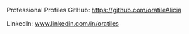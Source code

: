  Professional Profiles
GitHub: https://github.com/oratileAlicia

LinkedIn: www.linkedin.com/in/oratiles
